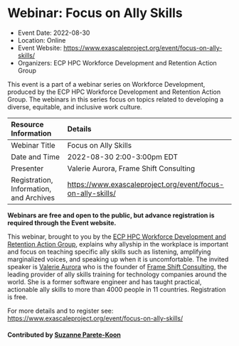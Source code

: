 # Webinar: Focus on Ally Skills

- Event Date: 2022-08-30
- Location: Online
- Event Website: https://www.exascaleproject.org/event/focus-on-ally-skills/
- Organizers: ECP HPC Workforce Development and Retention Action Group
			   
This event is a part of a webinar series on Workforce Development, produced by the ECP HPC Workforce Development and Retention Action Group. The webinars in this series focus on topics related to developing a diverse, equitable, and inclusive work culture.

Resource Information | Details
:--- | :---			   
Webinar Title | Focus on Ally Skills
Date and Time | 2022-08-30 2:00-3:00pm EDT
Presenter | Valerie Aurora, Frame Shift Consulting  
Registration, Information, and Archives | https://www.exascaleproject.org/event/focus-on-ally-skills/  

**Webinars are free and open to the public, but advance registration is required through the Event website.**

This webinar, brought to you by the [ECP HPC Workforce Development and Retention Action Group](https://www.exascaleproject.org/hpc-workforce/), explains why allyship in the workplace is important and focus on teaching specific ally skills such as listening, amplifying marginalized voices, and speaking up when it is uncomfortable. The invited speaker is  [Valerie Aurora](http://valerieaurora.org/) who is the founder of [Frame Shift Consulting](http://frameshiftconsulting.com/), the leading provider of ally skills training for technology companies around the world. She is a former software engineer and has taught practical, actionable ally skills to more than 4000 people in 11 countries. Registration is free. 

For more details and to register see: https://www.exascaleproject.org/event/focus-on-ally-skills/
    
#### Contributed by [Suzanne Parete-Koon](https://github.com/suzannepk)

<!---
Publish: yes
Pinned: no
Topics: strategies for more effective teams, online learning
--->
